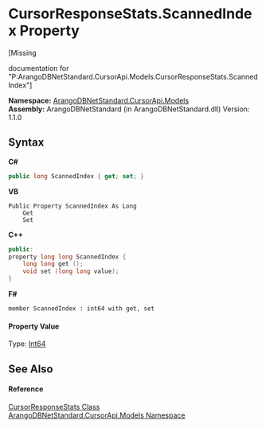 # CursorResponseStats.ScannedIndex Property 
 

\[Missing <summary> documentation for "P:ArangoDBNetStandard.CursorApi.Models.CursorResponseStats.ScannedIndex"\]

**Namespace:**&nbsp;<a href="35799343-7a53-6c3b-95d1-21ff990d1b8b">ArangoDBNetStandard.CursorApi.Models</a><br />**Assembly:**&nbsp;ArangoDBNetStandard (in ArangoDBNetStandard.dll) Version: 1.1.0

## Syntax

**C#**<br />
``` C#
public long ScannedIndex { get; set; }
```

**VB**<br />
``` VB
Public Property ScannedIndex As Long
	Get
	Set
```

**C++**<br />
``` C++
public:
property long long ScannedIndex {
	long long get ();
	void set (long long value);
}
```

**F#**<br />
``` F#
member ScannedIndex : int64 with get, set

```


#### Property Value
Type: <a href="https://docs.microsoft.com/dotnet/api/system.int64" target="_blank" rel="noopener noreferrer">Int64</a>

## See Also


#### Reference
<a href="76e3e3ae-a0b6-6c69-5b65-e60a08a11f41">CursorResponseStats Class</a><br /><a href="35799343-7a53-6c3b-95d1-21ff990d1b8b">ArangoDBNetStandard.CursorApi.Models Namespace</a><br />